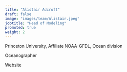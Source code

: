 ```yaml
---
title: "Alistair Adcroft"
draft: false
image: "images/team/Alistair.jpeg"
jobtitle: "Head of Modeling"
promoted: true
weight: 2
---
```



Princeton University, Affiliate NOAA-GFDL, Ocean division

Oceanographer

[Website](https://www.gfdl.noaa.gov/alistair-adcroft-homepage/)
